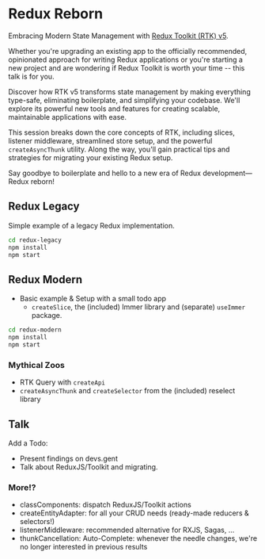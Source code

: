 Redux Reborn
============

Embracing Modern State Management with [Redux Toolkit (RTK) v5](https://redux-toolkit.js.org/).

Whether you're upgrading an existing app to the officially recommended, opinionated approach for writing Redux applications or you're starting a new project and are wondering if Redux Toolkit is worth your time -- this talk is for you.

Discover how RTK v5 transforms state management by making everything type-safe, eliminating boilerplate, and simplifying your codebase. We'll explore its powerful new tools and features for creating scalable, maintainable applications with ease.

This session breaks down the core concepts of RTK, including slices, listener middleware, streamlined store setup, and the powerful `createAsyncThunk` utility. Along the way, you'll gain practical tips and strategies for migrating your existing Redux setup.

Say goodbye to boilerplate and hello to a new era of Redux development—Redux reborn!

## Redux Legacy

Simple example of a legacy Redux implementation.

```sh
cd redux-legacy
npm install
npm start
```

## Redux Modern

- Basic example & Setup with a small todo app
  - `createSlice`, the (included) Immer library and (separate) `useImmer` package.


```sh
cd redux-modern
npm install
npm start
```

### Mythical Zoos

- RTK Query with `createApi`
- `createAsyncThunk` and `createSelector` from the (included) reselect library


## Talk

Add a Todo:
- Present findings on devs.gent
- Talk about ReduxJS/Toolkit and migrating.

### More!?

- classComponents: dispatch ReduxJS/Toolkit actions
- createEntityAdapter: for all your CRUD needs (ready-made reducers & selectors!)
- listenerMiddleware: recommended alternative for RXJS, Sagas, ...
- thunkCancellation: Auto-Complete: whenever the needle changes, we're no longer interested in previous results
